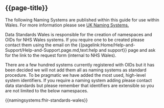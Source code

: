 <div class="warning"><span class="ImplementWarn"></span></div>

## {{page-title}}
The following Naming Systems are published within this guide for use within Wales.  For more information please see [UK Naming Systems.](https://simplifier.net/guide/uknamingsystems?version=current)

Data Standards Wales is responsible for the creation of namespaces and OIDs for NHS Wales systems. If you require one to be created please contact them using the email on the {{pagelink:Home/Help-and-Support/Help-and-Support.page.md,text:help and support}} page and ask for the link to the request form (internal to NHS Wales).

There are a few hundred systems currently registered with OIDs but it has been decided we will not add them all as naming systems as standard procedure. To be pragmatic we have added the most used, high-level system identifiers. If you require a naming system adding please contact data standards but please remember that identifiers are extensible so you are not limited to the below namespaces.

{{namingsystems:fhir-standards-wales}} 
